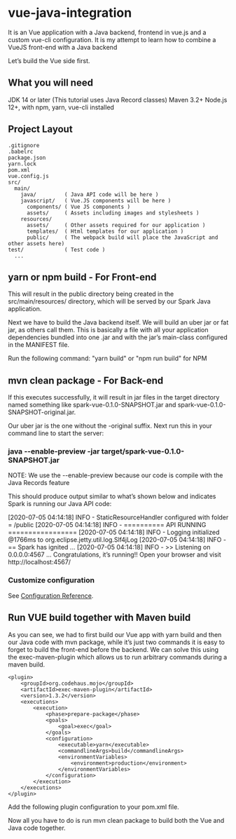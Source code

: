 # vue-java-integration
It is an Vue application with a Java backend, frontend in vue.js and a custom vue-cli configuration.  It is my attempt to learn how to combine a VueJS front-end with a Java backend

Let’s build the Vue side first.

## What you will need
JDK 14 or later (This tutorial uses Java Record classes)
Maven 3.2+
Node.js 12+, with npm, yarn, vue-cli installed

## Project Layout
```
.gitignore
.babelrc
package.json
yarn.lock
pom.xml
vue.config.js
src/
  main/
    java/         ( Java API code will be here )
    javascript/   ( Vue.JS components will be here )
      components/ ( Vue JS components )
      assets/     ( Assets including images and stylesheets )
    resources/
      assets/     ( Other assets required for our application )
      templates/  ( Html templates for our application )
      public/     ( The webpack build will place the JavaScript and other assets here)
test/             ( Test code )
  ...

```
## yarn or npm build - For Front-end
This will result in the public directory being created in the src/main/resources/ directory, which will be served by our Spark Java application.

Next we have to build the Java backend itself. We will build an uber jar or fat jar, as others call them. This is basically a file with all your application dependencies bundled into one .jar and with the jar’s main-class configured in the MANIFEST file.

Run the following command: "yarn build" or "npm run build" for NPM

## mvn clean package - For Back-end
If this executes successfully, it will result in jar files in the target directory named something like spark-vue-0.1.0-SNAPSHOT.jar and spark-vue-0.1.0-SNAPSHOT-original.jar.

Our uber jar is the one without the -original suffix. Next run this in your command line to start the server:

### java --enable-preview -jar target/spark-vue-0.1.0-SNAPSHOT.jar 
NOTE: We use the --enable-preview because our code is compile with the Java Records feature

This should produce output similar to what’s shown below and indicates Spark is running our Java API code:

[2020-07-05 04:14:18] INFO - StaticResourceHandler configured with folder = /public
[2020-07-05 04:14:18] INFO - ========== API RUNNING =================
[2020-07-05 04:14:18] INFO - Logging initialized @1766ms to org.eclipse.jetty.util.log.Slf4jLog
[2020-07-05 04:14:18] INFO - == Spark has ignited ...
[2020-07-05 04:14:18] INFO - >> Listening on 0.0.0.0:4567
...
Congratulations, it’s running!! Open your browser and visit http://localhost:4567/


### Customize configuration
See [Configuration Reference](https://cli.vuejs.org/config/).

## Run VUE build together with Maven build
As you can see, we had to first build our Vue app with yarn build and then our Java code with mvn package, while it’s just two commands it is easy to forget to build the front-end before the backend. We can solve this using the exec-maven-plugin which allows us to run arbitrary commands during a maven build.
```
<plugin>
    <groupId>org.codehaus.mojo</groupId>
    <artifactId>exec-maven-plugin</artifactId>
    <version>1.3.2</version>
    <executions>
        <execution>
            <phase>prepare-package</phase>
            <goals>
                <goal>exec</goal>
            </goals>
            <configuration>
                <executable>yarn</executable>
                <commandlineArgs>build</commandlineArgs>
                <environmentVariables>
                    <environment>production</environment>
                </environmentVariables>
            </configuration>
        </execution>
    </executions>
</plugin>
```
Add the following plugin configuration to your pom.xml file.

Now all you have to do is run mvn clean package to build both the Vue and Java code together.
